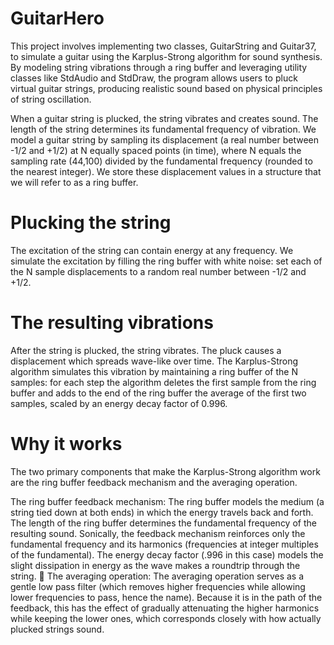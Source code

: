 # GuitarHero
This project involves implementing two classes, GuitarString and Guitar37, to simulate a guitar using the Karplus-Strong algorithm for sound synthesis. By modeling string vibrations through a ring buffer and leveraging utility classes like StdAudio and StdDraw, the program allows users to pluck virtual guitar strings, producing realistic sound based on physical principles of string oscillation.

When a guitar string is plucked, the string vibrates and creates sound. The length of the string determines its fundamental frequency of vibration. We model a guitar string by sampling its displacement (a real number between -1/2 and +1/2) at N equally spaced points (in time), where N equals the sampling rate (44,100) divided by the fundamental frequency (rounded to the nearest integer). We store these displacement values in a structure that we will refer to as a ring buffer.

# Plucking the string
The excitation of the string can contain energy at any frequency. We simulate the excitation by filling the ring buffer with white noise: set each of the N sample displacements to a random real number between -1/2 and +1/2.

# The resulting vibrations
After the string is plucked, the string vibrates. The pluck causes a displacement which spreads wave-like over
time. The Karplus-Strong algorithm simulates this vibration by maintaining a ring buffer of the N samples: for each step the algorithm deletes the first sample from the ring buffer and adds to the end of the ring buffer the average of the first two samples, scaled by an energy decay factor of 0.996.

# Why it works
The two primary components that make the Karplus-Strong algorithm work are the ring buffer feedback
mechanism and the averaging operation.

The ring buffer feedback mechanism: The ring buffer models the medium (a string tied down at both
ends) in which the energy travels back and forth. The length of the ring buffer determines the
fundamental frequency of the resulting sound. Sonically, the feedback mechanism reinforces only the
fundamental frequency and its harmonics (frequencies at integer multiples of the fundamental). The
energy decay factor (.996 in this case) models the slight dissipation in energy as the wave makes a
roundtrip through the string.
􀁸 The averaging operation: The averaging operation serves as a gentle low pass filter (which removes
higher frequencies while allowing lower frequencies to pass, hence the name). Because it is in the path
of the feedback, this has the effect of gradually attenuating the higher harmonics while keeping the
lower ones, which corresponds closely with how actually plucked strings sound.

